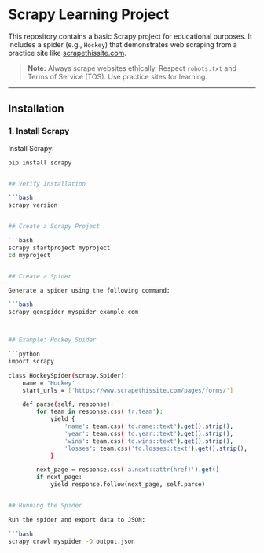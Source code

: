 # Scrapy Learning Project

This repository contains a basic Scrapy project for educational purposes. It includes a spider (e.g., `Hockey`) that demonstrates web scraping from a practice site like [scrapethissite.com](https://www.scrapethissite.com).

> **Note:** Always scrape websites ethically. Respect `robots.txt` and Terms of Service (TOS). Use practice sites for learning.

---

## Installation

### 1. Install Scrapy

Install Scrapy:

```bash
pip install scrapy


## Verify Installation

```bash
scrapy version


## Create a Scrapy Project

```bash
scrapy startproject myproject
cd myproject


## Create a Spider

Generate a spider using the following command:

```bash
scrapy genspider myspider example.com



## Example: Hockey Spider

```python
import scrapy

class HockeySpider(scrapy.Spider):
    name = 'Hockey'
    start_urls = ['https://www.scrapethissite.com/pages/forms/']

    def parse(self, response):
        for team in response.css('tr.team'):
            yield {
                'name': team.css('td.name::text').get().strip(),
                'year': team.css('td.year::text').get().strip(),
                'wins': team.css('td.wins::text').get().strip(),
                'losses': team.css('td.losses::text').get().strip(),
            }

        next_page = response.css('a.next::attr(href)').get()
        if next_page:
            yield response.follow(next_page, self.parse)


## Running the Spider

Run the spider and export data to JSON:

```bash
scrapy crawl myspider -O output.json
